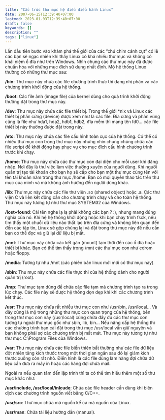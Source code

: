 ```yaml
---
title: "Cấu trúc thư mục hệ điều điều hành Linux"
date: 2007-06-15T12:39:40+07:00
lastmod: 2023-01-03T12:39:40+07:00
draft: false
keywords: []
description: ""
tags: ["linux"]
---
```




Lần đầu tiên bước vào khám phá thế giới của các “chú chim cánh cụt” có lẽ các bạn sẽ ngạc nhiên khi thấy Linux có khá nhiều thư mục và không có khái niệm ổ đĩa như trên Windows. Nhìn chung các thư mục này đã được chuẩn hóa với những mục đích sử dụng nhất định. Mộ hệ thống Linux thường có những thư mục sau:

<!--more-->

**/bin**: Thư mục này chứa các file chương trình thực thi dạng nhị phân và các chương trình khởi động của hệ thống.

**/boot**: Các file ảnh (image file) của kernel dùng cho quá trình khởi động thường đặt trong thư mục này.

**/dev**: Thư mục này chứa các file thiết bị. Trong thế giới *nix và Linux các thiết bị phần cứng (device) được xem như là các file. Đĩa cứng và phân vùng cũng là file như hda1, hda2, hdb1, hdb2, đĩa mềm thì mang tên fd0… các file thiết bị này thường được đặt trong này.

**/etc**: Thư mục này chứa các file cấu hình toàn cục của hệ thống. Có thể có nhiều thư mục con trong thư mục này nhưng nhìn chung chúng chứa các file script để khởi động hay phục vụ cho mục đích cấu hình chương trình trước khi chạy.

**/home**: Thư mục này chứa các thư mục con đại diện cho mỗi user khi đăng nhập. Nơi đây là thư việc làm việc thường xuyên của người dùng. Khi người quản trị tạo tài khoản cho bạn họ sẽ cấp cho bạn một thư mục cùng tên với tên tài khoản nàm trong thư mục /home. Bạn có mọi quyền thao tác trên thư mục của mình và mà không ảnh hưởng đến người dùng khác.

**/lib**: Thư mục này chứa các file thư viện .so (shared object) hoặc .a. Các thư viện C và liên kết động cần cho chương trình chạy và cho toàn hệ thống. Thư mục này tương tự như thư mục SYSTEM32 của Windows.

**/lost+found**: Cái tên nghe lạ lạ phải không các bạn ? :), nhưng mang đúng nghĩa của nó. Khi hệ hệ thống khởi động hoặc khi bạn chạy trình fsck, nếu tìm thấy một chuỗi dữ liệu nào thất lạc trên đĩa cứng và không liên quan đến đến các tập tin, Linux sẽ gộp chúng lại và đặt trong thư mục này để nếu cần bạn có thể đọc và giữ lại dữ liệu bị mất.

**/mnt**: Thư mục này chứa các kết gán (mount) tạm thời đến các ổ đĩa hoặc thiết bị khác. Bạn có thể tìm thấy trong /mnt các thư mục con như cdrom hoặc floppy.

**/media**: Tương tự như /mnt (các phiên bản linux mới mới có thư mục này).

**/sbin**: Thư mục này chứa các file thực thi của hệ thống dành cho người quản trị (root).

**/tmp**: Thư mục tạm dùng để chứa các file tạm mà chương trình tạo ra trong lúc chạy. Các file này sẽ được hệ thống dọn dẹp khi khi các chương trình kết thúc.

**/usr**: Thư mục này chứa rất nhiều thư mục con như /usr/bin, /usr/local… Và đây cũng là mộ trong những thư mục con quan trọng của hệ thóng, bên trong thư mục con này (/usr/local) cũng chứa đầy đủ các thư mục con tương tự ngoài thư mục gốc như sbin, lib, bin… Nếu nâng cấp hệ thống thì các chương trình bạn cài đặt trong thư mục /usr/local vần giữ nguyên và bạn không phải sợ các chương trình bị mất mát. Thư mục này tương tự như thư mục C:\Program Files của Windows.

**/var**: Thư mục này chứa các file biến thiên bất thường như các file dữ liệu đột nhiên tăng kích thước trong một thời gian ngắn sau đó lại giảm kích thước xuống còn rất nhỏ. Điển hình là các file dùng làm hàng đợi chứa dữ liệu cần đưa ra máy in hoặc các hàng đợi chứa mail.

Ngoài ra nếu quan tâm đến lập trình thì ta có thể tìm hiểu thêm một số thư mục khác như:

**/usr/include, /usr/local/inlcude**: Chứa các file header cần dùng khi biên dịch các chương trình nguồn viết bằng C/C++.

**/usr/src**: Thư mục chứa mã nguồn kể cả mã nguồn của Linux.

**/usr/man**: Chứa tài liệu hướng dẫn (manual).
